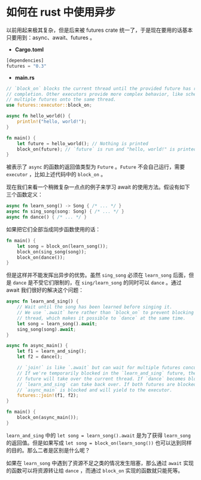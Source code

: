# 如何在 rust 中使用异步

以前用起来极其复杂，但是后来被 futures crate 统一了，于是现在要用的话基本只要用到：async、await、futures 。

- **Cargo.toml**

```rust
[dependencies]
futures = "0.3"
```

- **main.rs**

```rust
// `block_on` blocks the current thread until the provided future has run to
// completion. Other executors provide more complex behavior, like scheduling
// multiple futures onto the same thread.
use futures::executor::block_on;

async fn hello_world() {
    println!("hello, world!");
}

fn main() {
    let future = hello_world(); // Nothing is printed
    block_on(future); // `future` is run and "hello, world!" is printed
}
```

被表示了 `async` 的函数的返回值类型为 `Future` 。`Future` 不会自己运行，需要 `executor` ，比如上述代码中的 `block_on` 。

现在我们来看一个稍微复杂一点点的例子来学习 await 的使用方法。假设有如下三个函数定义：

```rust
async fn learn_song() -> Song { /* ... */ }
async fn sing_song(song: Song) { /* ... */ }
async fn dance() { /* ... */ }
```

如果把它们全部当成同步函数使用的话：

```rust
fn main() {
    let song = block_on(learn_song());
    block_on(sing_song(song));
    block_on(dance());
}
```

但是这样并不能发挥出异步的优势。虽然 `sing_song` 必须在 `learn_song` 后面，但是 `dance` 是不受它们限制的，在 `sing/learn_song` 的同时可以 `dance` 。通过 await 我们很好的解决这个问题：

```rust
async fn learn_and_sing() {
    // Wait until the song has been learned before singing it.
    // We use `.await` here rather than `block_on` to prevent blocking the
    // thread, which makes it possible to `dance` at the same time.
    let song = learn_song().await;
    sing_song(song).await;
}

async fn async_main() {
    let f1 = learn_and_sing();
    let f2 = dance();

    // `join!` is like `.await` but can wait for multiple futures concurrently.
    // If we're temporarily blocked in the `learn_and_sing` future, the `dance`
    // future will take over the current thread. If `dance` becomes blocked,
    // `learn_and_sing` can take back over. If both futures are blocked, then
    // `async_main` is blocked and will yield to the executor.
    futures::join!(f1, f2);
}

fn main() {
    block_on(async_main());
}
```

`learn_and_sing` 中的 `let song = learn_song().await` 是为了获得 `learn_song` 的返回值。但是如果写成 `let song = block_on(learn_song())` 也可以达到同样的目的。那么二者是区别是什么呢？

如果在 `learn_song` 中遇到了资源不足之类的情况发生阻塞，那么通过 `await` 实现的函数可以将资源转让给 `dance` ，而通过 `block_on` 实现的函数就只能死等。
